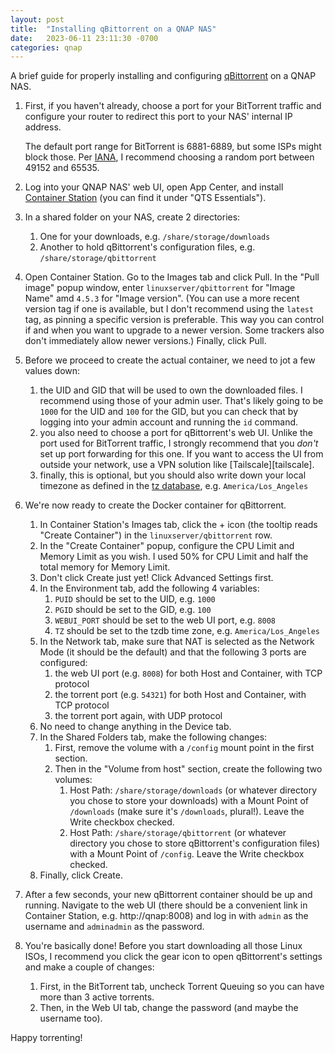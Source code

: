 ```yaml
---
layout: post
title:  "Installing qBittorrent on a QNAP NAS"
date:   2023-06-11 23:11:30 -0700
categories: qnap
---
```

A brief guide for properly installing and configuring [qBittorrent][qbittorrent] on a QNAP NAS.

1. First, if you haven't already, choose a port for your BitTorrent traffic and configure your router to redirect this port to your NAS' internal IP address.

    The default port range for BitTorrent is 6881-6889, but some ISPs might block those. Per [IANA][iana], I recommend choosing a random port between 49152 and 65535.

2. Log into your QNAP NAS' web UI, open App Center, and install [Container Station][container-station] (you can find it under "QTS Essentials").

3. In a shared folder on your NAS, create 2 directories:
    1. One for your downloads, e.g. `/share/storage/downloads`
    2. Another to hold qBittorrent's configuration files, e.g. `/share/storage/qbittorrent`

4. Open Container Station. Go to the Images tab and click Pull. In the "Pull image" popup window, enter `linuxserver/qbittorrent` for "Image Name" amd `4.5.3` for "Image version". (You can use a more recent version tag if one is available, but I don't recommend using the `latest` tag, as pinning a specific version is preferable. This way you can control if and when you want to upgrade to a newer version. Some trackers also don't immediately allow newer versions.) Finally, click Pull.

5. Before we proceed to create the actual container, we need to jot a few values down:
    1. the UID and GID that will be used to own the downloaded files. I recommend using those of your admin user. That's likely going to be `1000` for the UID and `100` for the GID, but you can check that by logging into your admin account and running the `id` command.
    2. you also need to choose a port for qBittorrent's web UI. Unlike the port used for BitTorrent traffic, I strongly recommend that you *don't* set up port forwarding for this one. If you want to access the UI from outside your network, use a VPN solution like [Tailscale][tailscale].
    3. finally, this is optional, but you should also write down your local timezone as defined in the [tz database][tz-db-time-zones], e.g. `America/Los_Angeles`

6. We're now ready to create the Docker container for qBittorrent.
    1. In Container Station's Images tab, click the + icon (the tooltip reads "Create Container") in the `linuxserver/qbittorrent` row.
    2. In the "Create Container" popup, configure the CPU Limit and Memory Limit as you wish. I used 50% for CPU Limit and half the total memory for Memory Limit.
    3. Don't click Create just yet! Click Advanced Settings first.
    4. In the Environment tab, add the following 4 variables:
        1. `PUID` should be set to the UID, e.g. `1000`
        2. `PGID` should be set to the GID, e.g. `100`
        3. `WEBUI_PORT` should be set to the web UI port, e.g. `8008`
        4. `TZ` should be set to the tzdb time zone, e.g. `America/Los_Angeles`
    5. In the Network tab, make sure that NAT is selected as the Network Mode (it should be the default) and that the following 3 ports are configured:
        1. the web UI port (e.g. `8008`) for both Host and Container, with TCP protocol
        2. the torrent port (e.g. `54321`) for both Host and Container, with TCP protocol
        3. the torrent port again, with UDP protocol
    6. No need to change anything in the Device tab.
    7. In the Shared Folders tab, make the following changes:
        1. First, remove the volume with a `/config` mount point in the first section.
        2. Then in the "Volume from host" section, create the following two volumes:
            1. Host Path: `/share/storage/downloads` (or whatever directory you chose to store your downloads) with a Mount Point of `/downloads` (make sure it's `/downloads`, plural!). Leave the Write checkbox checked.
            2. Host Path: `/share/storage/qbittorrent` (or whatever directory you chose to store qBittorrent's configuration files) with a Mount Point of `/config`. Leave the Write checkbox checked.
    8. Finally, click Create.

7. After a few seconds, your new qBittorrent container should be up and running. Navigate to the web UI (there should be a convenient link in Container Station, e.g. http://qnap:8008) and log in with `admin` as the username and `adminadmin` as the password.

8. You're basically done! Before you start downloading all those Linux ISOs, I recommend you click the gear icon to open qBittorrent's settings and make a couple of changes:
    1. First, in the BitTorrent tab, uncheck Torrent Queuing so you can have more than 3 active torrents.
    2. Then, in the Web UI tab, change the password (and maybe the username too).

Happy torrenting!

[qbittorrent]: https://www.qbittorrent.org/
[iana]: http://www.iana.org/assignments/service-names-port-numbers/service-names-port-numbers.xhtml
[container-station]: https://www.qnap.com/en/software/container-station
[tz-db-time-zones]: https://en.wikipedia.org/wiki/List_of_tz_database_time_zones
